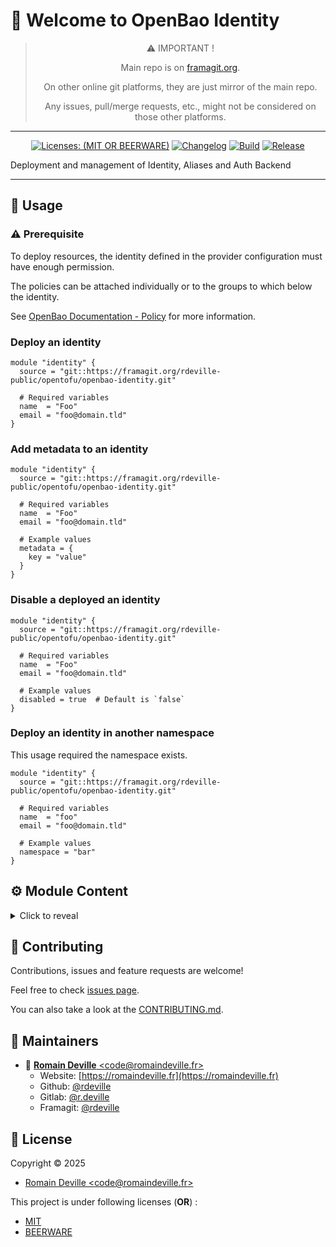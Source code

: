 <!-- BEGIN DOTGIT-SYNC BLOCK MANAGED -->
<!-- markdownlint-disable -->

# 👋 Welcome to OpenBao Identity

<center>

> ⚠️ IMPORTANT !
>
> Main repo is on [framagit.org](https://framagit.org/rdeville-public/opentofu/openbao-identity).
>
> On other online git platforms, they are just mirror of the main repo.
>
> Any issues, pull/merge requests, etc., might not be considered on those other
> platforms.

</center>

---

<center>

[![Licenses: (MIT OR BEERWARE)][license_badge]][license_url]
[![Changelog][changelog_badge]][changelog_badge_url]
[![Build][build_badge]][build_badge_url]
[![Release][release_badge]][release_badge_url]

</center>

[build_badge]: https://framagit.org/rdeville-public/opentofu/openbao-identity/badges/main/pipeline.svg
[build_badge_url]: https://framagit.org/rdeville-public/opentofu/openbao-identity/-/commits/main
[release_badge]: https://framagit.org/rdeville-public/opentofu/openbao-identity/-/badges/release.svg
[release_badge_url]: https://framagit.org/rdeville-public/opentofu/openbao-identity/-/releases/
[license_badge]: https://img.shields.io/badge/Licenses-MIT%20OR%20BEERWARE-blue
[license_url]: https://framagit.org/rdeville-public/opentofu/openbao-identity/blob/main/LICENSE
[changelog_badge]: https://img.shields.io/badge/Changelog-Python%20Semantic%20Release-yellow
[changelog_badge_url]: https://github.com/python-semantic-release/python-semantic-release

Deployment and management of Identity, Aliases and Auth Backend

---

<!-- BEGIN DOTGIT-SYNC BLOCK EXCLUDED CUSTOM_README -->

## 🚀 Usage

### ⚠️ Prerequisite

To deploy resources, the identity defined in the provider configuration must
have enough permission.

The policies can be attached individually or to the groups to which below the
identity.

See [OpenBao Documentation - Policy](https://openbao.org/docs/concepts/policies/)
for more information.

### Deploy an identity

```hcl
module "identity" {
  source = "git::https://framagit.org/rdeville-public/opentofu/openbao-identity.git"

  # Required variables
  name  = "Foo"
  email = "foo@domain.tld"
}
```

### Add metadata to an identity

```hcl
module "identity" {
  source = "git::https://framagit.org/rdeville-public/opentofu/openbao-identity.git"

  # Required variables
  name  = "Foo"
  email = "foo@domain.tld"

  # Example values
  metadata = {
    key = "value"
  }
}
```

### Disable a deployed an identity

```hcl
module "identity" {
  source = "git::https://framagit.org/rdeville-public/opentofu/openbao-identity.git"

  # Required variables
  name  = "Foo"
  email = "foo@domain.tld"

  # Example values
  disabled = true  # Default is `false`
}
```

### Deploy an identity in another namespace

This usage required the namespace exists.

```hcl
module "identity" {
  source = "git::https://framagit.org/rdeville-public/opentofu/openbao-identity.git"

  # Required variables
  name  = "foo"
  email = "foo@domain.tld"

  # Example values
  namespace = "bar"
}
```

<!-- BEGIN TF-DOCS -->
## ⚙️ Module Content

<details><summary>Click to reveal</summary>

### Table of Content

* [Requirements](#requirements)
* [Resources](#resources)
* [Inputs](#inputs)
  * [Required Inputs](#required-inputs)
  * [Optional Inputs](#optional-inputs)
* [Outputs](#outputs)

### Requirements

* [opentofu](https://opentofu.org/docs/):
  `>= 1.8, < 2.0`
* [vault](https://search.opentofu.org/provider/hashicorp/vault/):
  `~>5.3`

### Resources

* [resource.vault_identity_entity.this](https://registry.terraform.io/providers/hashicorp/vault/latest/docs/resources/identity_entity)
  > Manage identity

<!-- markdownlint-capture -->
### Inputs

<!-- markdownlint-disable -->
#### Required Inputs

* [name](#name)
* [email](#email)

##### `name`

String to set the name of the identity
<div style="display:inline-block;width:100%;">
<div style="float:left;border-color:#FFFFFF;width:75%;">
<details><summary>Type</summary>

```hcl
string
```

</details>
</div>
</div>

##### `email`

String to set email of the username, will be set as metadata of the identity

<div style="display:inline-block;width:100%;">
<div style="float:left;border-color:#FFFFFF;width:75%;">
<details><summary>Type</summary>

```hcl
string
```

</details>
</div>
</div>

#### Optional Inputs

* [namespace](#namespace)
* [metadata](#metadata)
* [disabled](#disabled)


##### `namespace`

Namespace where to deploy the identity if not the namespace set in the
provider.

<details style="width: 100%;display: inline-block">
  <summary>Type & Default</summary>
  <div style="height: 1em"></div>
  <div style="width:64%; float:left;">
  <p style="border-bottom: 1px solid #333333;">Type</p>

  ```hcl
  string
  ```

  </div>
  <div style="width:34%;float:right;">
  <p style="border-bottom: 1px solid #333333;">Default</p>

  ```hcl
  null
  ```

  </div>
</details>

##### `metadata`

Map of string to add additional metadata to set for the identity

<details style="width: 100%;display: inline-block">
  <summary>Type & Default</summary>
  <div style="height: 1em"></div>
  <div style="width:64%; float:left;">
  <p style="border-bottom: 1px solid #333333;">Type</p>

  ```hcl
  map(string)
  ```

  </div>
  <div style="width:34%;float:right;">
  <p style="border-bottom: 1px solid #333333;">Default</p>

  ```hcl
  {}
  ```

  </div>
</details>

##### `disabled`

Boolean to disable the identity
<details style="width: 100%;display: inline-block">
  <summary>Type & Default</summary>
  <div style="height: 1em"></div>
  <div style="width:64%; float:left;">
  <p style="border-bottom: 1px solid #333333;">Type</p>

  ```hcl
  bool
  ```

  </div>
  <div style="width:34%;float:right;">
  <p style="border-bottom: 1px solid #333333;">Default</p>

  ```hcl
  false
  ```

  </div>
</details>
<!-- markdownlint-restore -->

### Outputs

* `identity`:
  The deployed identity

</details>

<!-- END TF-DOCS -->
<!-- END DOTGIT-SYNC BLOCK EXCLUDED CUSTOM_README -->

## 🤝 Contributing

Contributions, issues and feature requests are welcome!

Feel free to check [issues page][issues_pages].

You can also take a look at the [CONTRIBUTING.md][contributing].

[issues_pages]: https://framagit.org/rdeville-public/opentofu/openbao-identity/-/issues
[contributing]: https://framagit.org/rdeville-public/opentofu/openbao-identity/blob/main/CONTRIBUTING.md

## 👤 Maintainers

- 📧 [**Romain Deville** \<code@romaindeville.fr\>](mailto:code@romaindeville.fr)
  - Website: [https://romaindeville.fr](https://romaindeville.fr)
  - Github: [@rdeville](https://github.com/rdeville)
  - Gitlab: [@r.deville](https://gitlab.com/r.deville)
  - Framagit: [@rdeville](https://framagit.org/rdeville)

## 📝 License

Copyright © 2025

- [Romain Deville \<code@romaindeville.fr\>](code@romaindeville.fr)

This project is under following licenses (**OR**) :

- [MIT][main_license]
- [BEERWARE][beerware_license]

[main_license]: https://framagit.org/rdeville-public/opentofu/openbao-identity/blob/main/LICENSE
[beerware_license]: https://framagit.org/rdeville-public/opentofu/openbao-identity/blob/main/LICENSE.BEERWARE

<!-- END DOTGIT-SYNC BLOCK MANAGED -->

